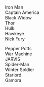 Iron Man  
Captain America  
Black Widow  
Thor  
Hulk  
Hawkeye  
Nick Fury  

Pepper Potts  
War Machine  
JARVIS  
Spider-Man  
Winter Soldier  
Starlord  
Gamora  